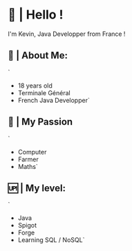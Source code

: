# 👋 | Hello !

I'm Kevin, Java Developper from France !

## 💁 | About Me:

`
- 18 years old
- Terminale Général
- French Java Developper`

## 💙 | My Passion

`
- Computer
- Farmer
- Maths`

## 🆙 | My level:

`
- Java
- Spigot
- Forge
- Learning SQL / NoSQL`
